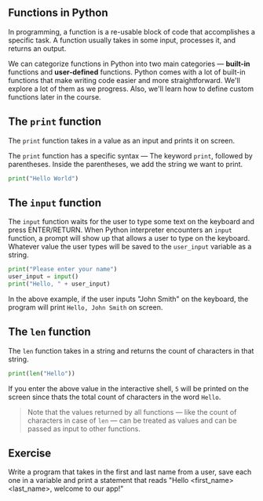 ## Functions in Python

In programming, a function is a re-usable block of code that accomplishes a specific task. A function usually takes in some input, processes it, and returns an output. 

We can categorize functions in Python into two main categories — **built-in** functions and **user-defined** functions. Python comes with a lot of built-in functions that make writing code easier and more straightforward. We'll explore a lot of them as we progress. Also, we'll learn how to define custom functions later in the course.

## The `print` function

The `print` function takes in a value as an input and prints it on screen. 

The `print` function has a specific syntax — The keyword `print`, followed by parentheses. Inside the parentheses, we add the string we want to print.

```python
print("Hello World")
```

## The `input` function

The `input` function waits for the user to type some text on the keyboard and press ENTER/RETURN. When Python interpreter encounters an `input` function, a prompt will show up that allows a user to type on the keyboard. Whatever value the user types will be saved to the `user_input` variable as a string.

```python
print("Please enter your name")
user_input = input()
print("Hello, " + user_input)
```

In the above example, if the user inputs "John Smith" on the keyboard, the program will print `Hello, John Smith` on screen.

## The `len` function

The `len` function takes in a string and returns the count of characters in that string. 

```python
print(len("Hello"))
```
If you enter the above value in the interactive shell, `5` will be printed on the screen since thats the total count of characters in the word `Hello`.

> Note that the values returned by all functions — like the count of characters in case of `len` — can be treated as values and can be passed as input to other functions.

## Exercise

Write a program that takes in the first and last name from a user, save each one in a variable and print a statement that reads "Hello <first_name> <last_name>, welcome to our app!"